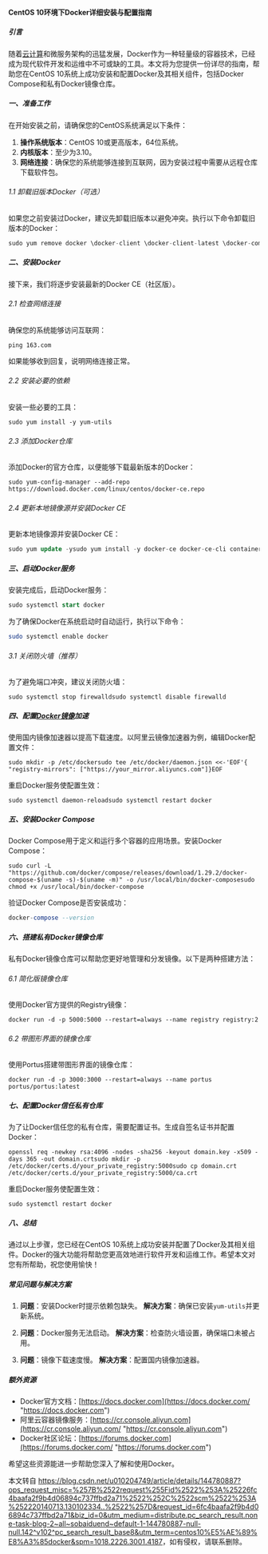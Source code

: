  

#### CentOS 10环境下Docker详细安装与配置指南

##### 引言

随着[云计算](https://so.csdn.net/so/search?q=%E4%BA%91%E8%AE%A1%E7%AE%97&spm=1001.2101.3001.7020)和微服务架构的迅猛发展，Docker作为一种轻量级的容器技术，已经成为现代软件开发和运维中不可或缺的工具。本文将为您提供一份详尽的指南，帮助您在CentOS 10系统上成功安装和配置Docker及其相关组件，包括Docker Compose和私有Docker镜像仓库。

##### 一、准备工作

在开始安装之前，请确保您的CentOS系统满足以下条件：

1.  **操作系统版本**：CentOS 10或更高版本，64位系统。
2.  **内核版本**：至少为3.10。
3.  **网络连接**：确保您的系统能够连接到互联网，因为安装过程中需要从远程仓库下载软件包。

###### 1.1 卸载旧版本Docker（可选）

如果您之前安装过Docker，建议先卸载旧版本以避免冲突。执行以下命令卸载旧版本的Docker：

```csharp
sudo yum remove docker \docker-client \docker-client-latest \docker-common \docker-latest \docker-latest-logrotate \docker-logrotate \docker-selinux \docker-engine-selinux \docker-engine \docker-ce
```

##### 二、安装Docker

接下来，我们将逐步安装最新的Docker CE（社区版）。

###### 2.1 检查网络连接

确保您的系统能够访问互联网：

```cobol
ping 163.com
```

如果能够收到回复，说明网络连接正常。

###### 2.2 安装必要的依赖

安装一些必要的工具：

```undefined
sudo yum install -y yum-utils
```

###### 2.3 添加Docker仓库

添加Docker的官方仓库，以便能够下载最新版本的Docker：

```cobol
sudo yum-config-manager --add-repo https://download.docker.com/linux/centos/docker-ce.repo
```

###### 2.4 更新本地镜像源并安装Docker CE

更新本地镜像源并安装Docker CE：

```sql
sudo yum update -ysudo yum install -y docker-ce docker-ce-cli containerd.io
```

##### 三、启动Docker服务

安装完成后，启动Docker服务：

```sql
sudo systemctl start docker
```

为了确保Docker在系统启动时自动运行，执行以下命令：

```bash
sudo systemctl enable docker
```

###### 3.1 关闭防火墙（推荐）

为了避免端口冲突，建议关闭防火墙：

```vbscript
sudo systemctl stop firewalldsudo systemctl disable firewalld
```

##### 四、配置[Docker镜像](https://so.csdn.net/so/search?q=Docker%E9%95%9C%E5%83%8F&spm=1001.2101.3001.7020)加速

使用国内镜像加速器以提高下载速度。以阿里云镜像加速器为例，编辑Docker配置文件：

```cobol
sudo mkdir -p /etc/dockersudo tee /etc/docker/daemon.json <<-'EOF'{  "registry-mirrors": ["https://your_mirror.aliyuncs.com"]}EOF
```

重启Docker服务使配置生效：

```undefined
sudo systemctl daemon-reloadsudo systemctl restart docker
```

##### 五、安装Docker Compose

Docker Compose用于定义和运行多个容器的应用场景。安装Docker Compose：

```cobol
sudo curl -L "https://github.com/docker/compose/releases/download/1.29.2/docker-compose-$(uname -s)-$(uname -m)" -o /usr/local/bin/docker-composesudo chmod +x /usr/local/bin/docker-compose
```

验证Docker Compose是否安装成功：

```sql
docker-compose --version
```

##### 六、搭建私有Docker镜像仓库

私有Docker镜像仓库可以帮助您更好地管理和分发镜像。以下是两种搭建方法：

###### 6.1 简化版镜像仓库

使用Docker官方提供的Registry镜像：

```cobol
docker run -d -p 5000:5000 --restart=always --name registry registry:2
```

###### 6.2 带图形界面的镜像仓库

使用Portus搭建带图形界面的镜像仓库：

```cobol
docker run -d -p 3000:3000 --restart=always --name portus portus/portus:latest
```

##### 七、配置Docker信任私有仓库

为了让Docker信任您的私有仓库，需要配置证书。生成自签名证书并配置Docker：

```cobol
openssl req -newkey rsa:4096 -nodes -sha256 -keyout domain.key -x509 -days 365 -out domain.crtsudo mkdir -p /etc/docker/certs.d/your_private_registry:5000sudo cp domain.crt /etc/docker/certs.d/your_private_registry:5000/ca.crt
```

重启Docker服务使配置生效：

```undefined
sudo systemctl restart docker
```

##### 八、总结

通过以上步骤，您已经在CentOS 10系统上成功安装并配置了Docker及其相关组件。Docker的强大功能将帮助您更高效地进行软件开发和运维工作。希望本文对您有所帮助，祝您使用愉快！

##### 常见问题与解决方案

1.  **问题**：安装Docker时提示依赖包缺失。 **解决方案**：确保已安装`yum-utils`并更新系统。
    
2.  **问题**：Docker服务无法启动。 **解决方案**：检查防火墙设置，确保端口未被占用。
    
3.  **问题**：镜像下载速度慢。 **解决方案**：配置国内镜像加速器。
    

##### 额外资源

*   Docker官方文档：[https://docs.docker.com](https://docs.docker.com/ "https://docs.docker.com")
*   阿里云容器镜像服务：[https://cr.console.aliyun.com](https://cr.console.aliyun.com/ "https://cr.console.aliyun.com")
*   Docker社区论坛：[https://forums.docker.com](https://forums.docker.com/ "https://forums.docker.com")

希望这些资源能进一步帮助您深入了解和使用Docker。

本文转自 <https://blog.csdn.net/u010204749/article/details/144780887?ops_request_misc=%257B%2522request%255Fid%2522%253A%25226fc4baafa2f9b4d06894c737ffbd2a71%2522%252C%2522scm%2522%253A%252220140713.130102334..%2522%257D&request_id=6fc4baafa2f9b4d06894c737ffbd2a71&biz_id=0&utm_medium=distribute.pc_search_result.none-task-blog-2~all~sobaiduend~default-1-144780887-null-null.142^v102^pc_search_result_base8&utm_term=centos10%E5%AE%89%E8%A3%85docker&spm=1018.2226.3001.4187>，如有侵权，请联系删除。